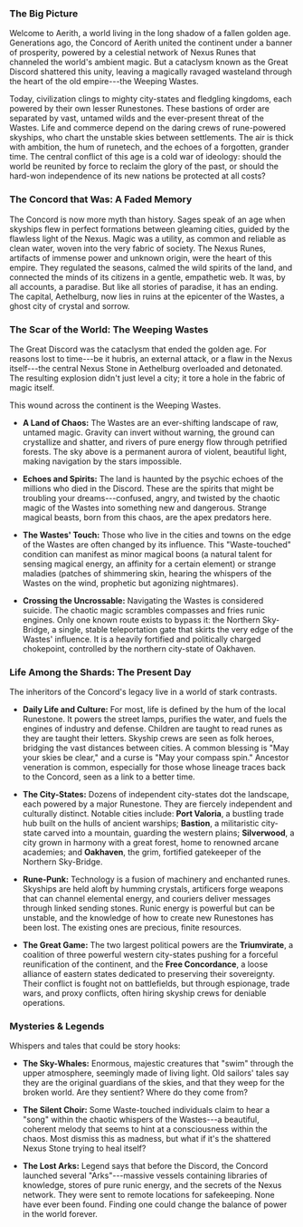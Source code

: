 ### **The Big Picture**

Welcome to Aerith, a world living in the long shadow of a fallen golden age. Generations ago, the Concord of Aerith united the continent under a banner of prosperity, powered by a celestial network of Nexus Runes that channeled the world's ambient magic. But a cataclysm known as the Great Discord shattered this unity, leaving a magically ravaged wasteland through the heart of the old empire---the Weeping Wastes.

Today, civilization clings to mighty city-states and fledgling kingdoms, each powered by their own lesser Runestones. These bastions of order are separated by vast, untamed wilds and the ever-present threat of the Wastes. Life and commerce depend on the daring crews of rune-powered skyships, who chart the unstable skies between settlements. The air is thick with ambition, the hum of runetech, and the echoes of a forgotten, grander time. The central conflict of this age is a cold war of ideology: should the world be reunited by force to reclaim the glory of the past, or should the hard-won independence of its new nations be protected at all costs?

### **The Concord that Was: A Faded Memory**

The Concord is now more myth than history. Sages speak of an age when skyships flew in perfect formations between gleaming cities, guided by the flawless light of the Nexus. Magic was a utility, as common and reliable as clean water, woven into the very fabric of society. The Nexus Runes, artifacts of immense power and unknown origin, were the heart of this empire. They regulated the seasons, calmed the wild spirits of the land, and connected the minds of its citizens in a gentle, empathetic web. It was, by all accounts, a paradise. But like all stories of paradise, it has an ending. The capital, Aethelburg, now lies in ruins at the epicenter of the Wastes, a ghost city of crystal and sorrow.

### **The Scar of the World: The Weeping Wastes**

The Great Discord was the cataclysm that ended the golden age. For reasons lost to time---be it hubris, an external attack, or a flaw in the Nexus itself---the central Nexus Stone in Aethelburg overloaded and detonated. The resulting explosion didn't just level a city; it tore a hole in the fabric of magic itself.

This wound across the continent is the Weeping Wastes.

-   **A Land of Chaos:** The Wastes are an ever-shifting landscape of raw, untamed magic. Gravity can invert without warning, the ground can crystallize and shatter, and rivers of pure energy flow through petrified forests. The sky above is a permanent aurora of violent, beautiful light, making navigation by the stars impossible.

-   **Echoes and Spirits:** The land is haunted by the psychic echoes of the millions who died in the Discord. These are the spirits that might be troubling your dreams---confused, angry, and twisted by the chaotic magic of the Wastes into something new and dangerous. Strange magical beasts, born from this chaos, are the apex predators here.

-   **The Wastes' Touch:** Those who live in the cities and towns on the edge of the Wastes are often changed by its influence. This "Waste-touched" condition can manifest as minor magical boons (a natural talent for sensing magical energy, an affinity for a certain element) or strange maladies (patches of shimmering skin, hearing the whispers of the Wastes on the wind, prophetic but agonizing nightmares).

-   **Crossing the Uncrossable:** Navigating the Wastes is considered suicide. The chaotic magic scrambles compasses and fries runic engines. Only one known route exists to bypass it: the Northern Sky-Bridge, a single, stable teleportation gate that skirts the very edge of the Wastes' influence. It is a heavily fortified and politically charged chokepoint, controlled by the northern city-state of Oakhaven.

### **Life Among the Shards: The Present Day**

The inheritors of the Concord's legacy live in a world of stark contrasts.

-   **Daily Life and Culture:** For most, life is defined by the hum of the local Runestone. It powers the street lamps, purifies the water, and fuels the engines of industry and defense. Children are taught to read runes as they are taught their letters. Skyship crews are seen as folk heroes, bridging the vast distances between cities. A common blessing is "May your skies be clear," and a curse is "May your compass spin." Ancestor veneration is common, especially for those whose lineage traces back to the Concord, seen as a link to a better time.

-   **The City-States:** Dozens of independent city-states dot the landscape, each powered by a major Runestone. They are fiercely independent and culturally distinct. Notable cities include: **Port Valoria**, a bustling trade hub built on the hulls of ancient warships; **Bastion**, a militaristic city-state carved into a mountain, guarding the western plains; **Silverwood**, a city grown in harmony with a great forest, home to renowned arcane academies; and **Oakhaven**, the grim, fortified gatekeeper of the Northern Sky-Bridge.

-   **Rune-Punk:** Technology is a fusion of machinery and enchanted runes. Skyships are held aloft by humming crystals, artificers forge weapons that can channel elemental energy, and couriers deliver messages through linked sending stones. Runic energy is powerful but can be unstable, and the knowledge of how to create new Runestones has been lost. The existing ones are precious, finite resources.

-   **The Great Game:** The two largest political powers are the **Triumvirate**, a coalition of three powerful western city-states pushing for a forceful reunification of the continent, and the **Free Concordance**, a loose alliance of eastern states dedicated to preserving their sovereignty. Their conflict is fought not on battlefields, but through espionage, trade wars, and proxy conflicts, often hiring skyship crews for deniable operations.

### **Mysteries & Legends**

Whispers and tales that could be story hooks:

-   **The Sky-Whales:** Enormous, majestic creatures that "swim" through the upper atmosphere, seemingly made of living light. Old sailors' tales say they are the original guardians of the skies, and that they weep for the broken world. Are they sentient? Where do they come from?

-   **The Silent Choir:** Some Waste-touched individuals claim to hear a "song" within the chaotic whispers of the Wastes---a beautiful, coherent melody that seems to hint at a consciousness within the chaos. Most dismiss this as madness, but what if it's the shattered Nexus Stone trying to heal itself?

-   **The Lost Arks:** Legend says that before the Discord, the Concord launched several "Arks"---massive vessels containing libraries of knowledge, stores of pure runic energy, and the secrets of the Nexus network. They were sent to remote locations for safekeeping. None have ever been found. Finding one could change the balance of power in the world forever.
